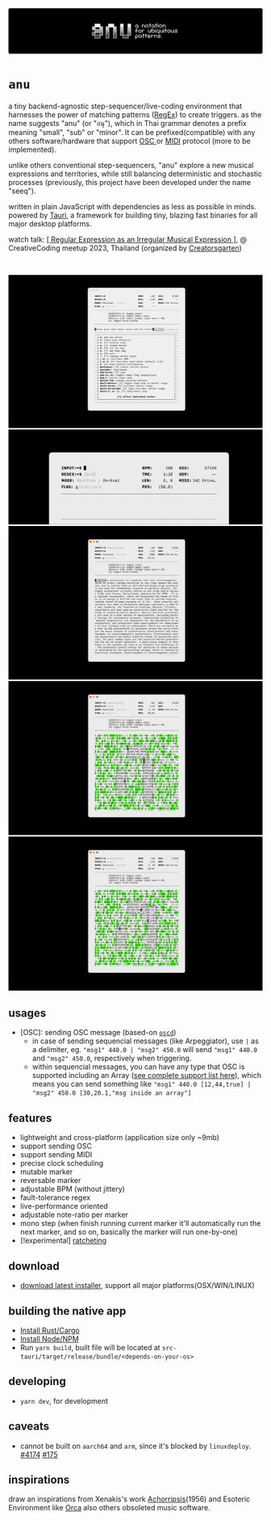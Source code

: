 <img src="resources/images/banner2.png"/>

# `anu`

a tiny backend-agnostic step-sequencer/live-coding environment that harnesses the power of matching patterns ([RegEx](https://regexr.com)) to create triggers. as the name suggests "anu" (or "อนุ"), which in Thai grammar denotes a prefix meaning "small", "sub" or "minor". It can be prefixed(compatible) with any others software/hardware that support [ OSC ](https://en.wikipedia.org/wiki/Open_Sound_Control) or [MIDI](https://en.wikipedia.org/wiki/MIDI) protocol (more to be implemented).
 
unlike others conventional step-sequencers, "anu" explore a new musical expressions and territories, while still balancing deterministic and stochastic processes (previously, this project have been developed under the name "seeq").

written in plain JavaScript with dependencies as less as possible in minds. powered by [Tauri](https://tauri.app/), a framework for building tiny, blazing fast binaries for all major desktop platforms.

watch talk: [[ Regular Expression as an Irregular Musical Expression ]](https://www.youtube.com/watch?v=kXfi4FhzCi8), @ CreativeCoding meetup 2023, Thailand (organized by [Creatorsgarten](https://creatorsgarten.org/))

&nbsp;

<img src="resources/images/anu-ss.png"/>
<img src="resources/images/anu-console.gif"/>
<img src="resources/images/anu-ss-1.gif"/>
<img src="resources/images/anu-ss-2.gif"/>
<img src="resources/images/anu-ss-3.gif"/>

## usages
- [OSC]: sending OSC message (based-on [`oscd`](https://github.com/karnpapon/oscd))
  - in case of sending sequencial messages (like Arpeggiator), use `|` as a delimiter, eg. `"msg1" 440.0 | "msg2" 450.0` will send `"msg1" 440.0` and `"msg2" 450.0`, respectively when triggering. 
  - within sequencial messages, you can have any type that OSC is supported including an Array ([see complete support list here](https://github.com/karnpapon/oscd#usage)), which means you can send something like `"msg1" 440.0 [12,44,true] | "msg2" 450.0 [30,20.1,"msg inside an array"]`

## features
- lightweight and cross-platform (application size only ~9mb)
- support sending OSC
- support sending MIDI
- precise clock scheduling
- mutable marker
- reversable marker
- adjustable BPM (without jittery)
- fault-tolerance regex
- live-performance oriented
- adjustable note-ratio per marker
- mono step (when finish running current marker it'll automatically run the next marker, and so on, basically the marker will run one-by-one)
- [!experimental] [ratcheting](https://learningmodular.com/glossary/ratcheting/)

## download
- [download latest installer](https://github.com/karnpapon/anu/releases), support all major platforms(OSX/WIN/LINUX)

## building the native app

- [Install Rust/Cargo](https://www.rust-lang.org/learn/get-started)
- [Install Node/NPM](https://nodejs.org/)
- Run `yarn build`, built file will be located at `src-tauri/target/release/bundle/<depends-on-your-os>`

## developing
- `yarn dev`, for development

## caveats
- cannot be built on `aarch64` and `arm`, since it's blocked by `linuxdeploy`. [#4174](https://github.com/tauri-apps/tauri/issues/4174#issuecomment-1134954542) [#175](https://github.com/linuxdeploy/linuxdeploy/issues/175)

## inspirations
draw an inspirations from Xenakis's work [Achorripsis](https://muse.jhu.edu/article/7871/summary)(1956) and Esoteric Environment like [Orca](https://hundredrabbits.itch.io/orca) also others obsoleted music software.
